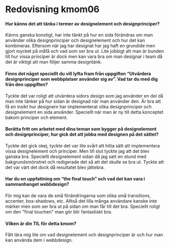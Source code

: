 ---
---
Redovisning kmom06
=========================


#### Hur känns det att tänka i termer av designelement och designprinciper?

Känns ganska konstigt, har inte tänkt på hur en sida förändras om man använder olika designprinciper och designelement och hur det kan kombineras.
Eftersom när jag har designat har jag haft en grundide men gjort mycket på måfå och vad som ser bra ut.
Lite jobbigt att man är bunden till hur vissa principer är dock men kan vara bra om man designar i team då det är viktigt att man följer samma designtänk.


#### Finns det något speciellt du vill lyfta fram från uppgiften “Utvärdera designprinciper som webbplatser använder sig av”. Vad tar du med dig från den uppgiften?

Tyckte det var roligt att utvärdera sidors design som jag använder en del då man inte tänker på hur sidan är designad när man använder den.
Är bra att få en insikt hur designern har implementerat olika designprinciper och designelement en sida använder.
Speciellt när man är ny till detta konceptet bakom principer och element.


#### Berätta fritt om arbetet med dina teman som bygger på designelement och designprinciper, hur gick det att jobba med designen på det sättet?

Tyckte det gick okej, tyckte det var lite svårt att hitta sätt att implementera vissa designelement och principer.
Men till slut tyckte jag att det blev ganska bra.
Speciellt designelement sidan då jag satt en stund med bakgrundsmönstret och redigerade det så att det skulle se bra ut.
Tyckte att det var värt det dock då resultatet blev jättebra.


#### Har du en uppfattning om “the final touch” och vad det kan vara i sammanhanget webbdesign?

För mig kan de vara de små förändringarna som olika små transitions, accenter, box-shadows, etc.
Alltså det lilla många användare kanske inte märker men som ser bra ut på sidan om man får till det bra.
Speciellt roligt om den "final touchen" man gör blir fantastiskt bra.


#### Vilken är din TIL för detta kmom?

Fått lära mig lite om vad designelement och designprinciper är och hur man kan använda dem i webbdesign.
